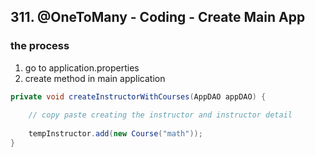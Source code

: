 ## 311. @OneToMany - Coding - Create Main App

### the process 
1. go to application.properties 
2. create method in main application 
```java
private void createInstructorWithCourses(AppDAO appDAO) {
    
    // copy paste creating the instructor and instructor detail 
    
    tempInstructor.add(new Course("math")); 
}
```